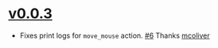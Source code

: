 # [v0.0.3](https://pypi.org/project/jiggler/0.0.3/)

- Fixes print logs for `move_mouse` action. [#6](https://github.com/InvincibleZeal/jiggler/pull/6) Thanks [mcoliver](https://github.com/mcoliver)